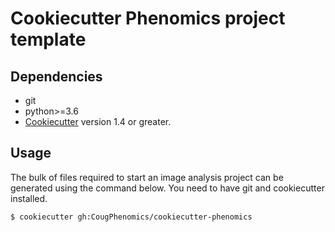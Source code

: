 # Cookiecutter Phenomics project template


## Dependencies

- git
- python>=3.6
- [Cookiecutter](http://cookiecutter.readthedocs.io/) version 1.4 or greater.

## Usage

The bulk of files required to start an image analysis project can be generated using
the command below. You need to have git and cookiecutter installed.

```
$ cookiecutter gh:CougPhenomics/cookiecutter-phenomics
```
